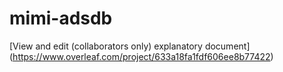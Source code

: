 # mimi-adsdb
[View and edit (collaborators only) explanatory document] (https://www.overleaf.com/project/633a18fa1fdf606ee8b77422)
